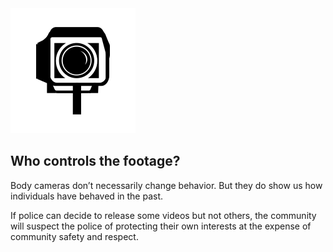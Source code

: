 <img class="svg svg--camera" src="/images/icons/camera.svg"/>

##  Who controls the footage?

Body cameras don’t necessarily change behavior. But they do show us how individuals have behaved in the past.

If police can decide to release some videos but not others, the community will suspect the police of protecting their own interests at the expense of community safety and respect.
